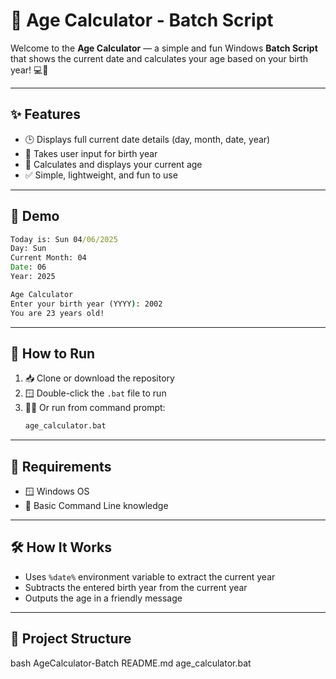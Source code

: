# 🎂 Age Calculator - Batch Script

Welcome to the **Age Calculator** — a simple and fun Windows **Batch Script** that shows the current date and calculates your age based on your birth year! 💻📅

---

## ✨ Features

- 🕒 Displays full current date details (day, month, date, year)
- 🎂 Takes user input for birth year
- 🔢 Calculates and displays your current age
- ✅ Simple, lightweight, and fun to use

---

## 📸 Demo

```cmd
Today is: Sun 04/06/2025
Day: Sun
Current Month: 04
Date: 06
Year: 2025

Age Calculator
Enter your birth year (YYYY): 2002
You are 23 years old!
```

---

## 🚀 How to Run

1. 📥 Clone or download the repository
2. 🪟 Double-click the `.bat` file to run
3. 🧑‍💻 Or run from command prompt:
   ```cmd
   age_calculator.bat
   ```

---

## 🔧 Requirements

- 🪟 Windows OS
- 🧠 Basic Command Line knowledge

---

## 🛠 How It Works

- Uses `%date%` environment variable to extract the current year
- Subtracts the entered birth year from the current year
- Outputs the age in a friendly message

---

## 📁 Project Structure

bash
 AgeCalculator-Batch
  README.md
 age_calculator.bat
```

